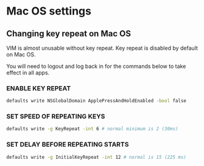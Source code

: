 # Mac OS settings

## Changing key repeat on Mac OS
VIM is almost unusable without key repeat. Key repeat is disabled by default on Mac OS.

You will need to logout and log back in for the commands below to take effect in all apps.

### ENABLE KEY REPEAT
```bash
defaults write NSGlobalDomain ApplePressAndHoldEnabled -bool false
```

### SET SPEED OF REPEATING KEYS
```bash
defaults write -g KeyRepeat -int 6 # normal minimum is 2 (30ms)
```

### SET DELAY BEFORE REPEATING STARTS
```bash
defaults write -g InitialKeyRepeat -int 12 # normal is 15 (225 ms)
```

